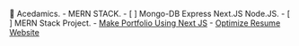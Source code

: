 🏈 Acedamics.
	- MERN STACK.
		- [ ] Mongo-DB Express Next.JS Node.JS.
		- [ ] MERN Stack Project.
	- [Make Portfolio Using Next JS](https://ranjansharma.tech)
	- [Optimize Resume Website](https://www.resume.ranjansharma.tech/)
